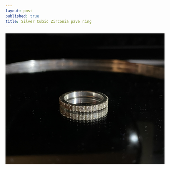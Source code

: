 ```yaml
---
layout: post
published: true
title: Silver Cubic Zirconia pave ring
---
```

![pave_silver_CZ_8.jpg](/images/jewelry/rings/pave_silver_CZ_8.jpg)